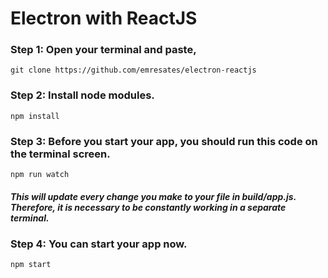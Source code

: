 # Electron with ReactJS

### Step 1: Open your terminal and paste,

```
git clone https://github.com/emresates/electron-reactjs
```

### Step 2: Install node modules.

```
npm install
```

### Step 3: Before you start your app, you should run this code on the terminal screen.

```
npm run watch
```

##### This will update every change you make to your file in build/app.js. Therefore, it is necessary to be constantly working in a separate terminal.

### Step 4: You can start your app now.

```
npm start
```
